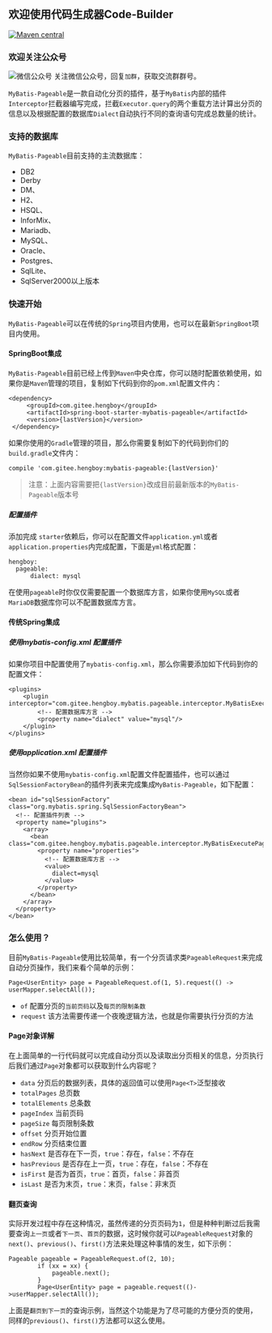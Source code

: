 ## 欢迎使用代码生成器Code-Builder

[![Maven central](https://maven-badges.herokuapp.com/maven-central/com.gitee.hengboy/spring-boot-starter-mybatis-pageable/badge.svg)](https://maven-badges.herokuapp.com/maven-central/com.gitee.hengboy/spring-boot-starter-mybatis-pageable)

### 欢迎关注公众号

![微信公众号](http://resource.hengboy.com/image/qrcode.jpg)
关注微信公众号，回复`加群`，获取交流群群号。

`MyBatis-Pageable`是一款自动化分页的插件，基于`MyBatis`内部的插件`Interceptor`拦截器编写完成，拦截`Executor.query`的两个重载方法计算出分页的信息以及根据配置的数据库`Dialect`自动执行不同的查询语句完成总数量的统计。

### 支持的数据库
`MyBatis-Pageable`目前支持的主流数据库：
- DB2
- Derby
- DM、
- H2、
- HSQL、
- InforMix、
- Mariadb、
- MySQL、
- Oracle、
- Postgres、
- SqlLite、
- SqlServer2000以上版本

### 快速开始
`MyBatis-Pageable`可以在传统的`Spring`项目内使用，也可以在最新`SpringBoot`项目内使用。

#### SpringBoot集成
`MyBatis-Pageable`目前已经上传到`Maven`中央仓库，你可以随时配置依赖使用，如果你是`Maven`管理的项目，复制如下代码到你的`pom.xml`配置文件内：
```
<dependency>
     <groupId>com.gitee.hengboy</groupId>
     <artifactId>spring-boot-starter-mybatis-pageable</artifactId>
     <version>{lastVersion}</version>
 </dependency>
```
如果你使用的`Gradle`管理的项目，那么你需要复制如下的代码到你们的`build.gradle`文件内：
```
compile 'com.gitee.hengboy:mybatis-pageable:{lastVersion}'
```
> 注意：上面内容需要把`{lastVersion}`改成目前最新版本的`MyBatis-Pageable`版本号
##### 配置插件
添加完成	`starter`依赖后，你可以在配置文件`application.yml`或者`application.properties`内完成配置，下面是`yml`格式配置：
```
hengboy:
  pageable:
      dialect: mysql
```
在使用`pageable`时你仅仅需要配置一个数据库方言，如果你使用`MySQL`或者`MariaDB`数据库你可以不配置数据库方言。

#### 传统Spring集成
##### 使用mybatis-config.xml 配置插件
如果你项目中配置使用了`mybatis-config.xml`，那么你需要添加如下代码到你的配置文件：
```
<plugins>
    <plugin interceptor="com.gitee.hengboy.mybatis.pageable.interceptor.MyBatisExecutePageableInterceptor">
        <!-- 配置数据库方言 -->
        <property name="dialect" value="mysql"/>
	</plugin>
</plugins>
```

##### 使用application.xml 配置插件
当然你如果不使用`mybatis-config.xml`配置文件配置插件，也可以通过`SqlSessionFactoryBean`的插件列表来完成集成`MyBatis-Pageable`，如下配置：
```
<bean id="sqlSessionFactory" class="org.mybatis.spring.SqlSessionFactoryBean">
  <!-- 配置插件列表 -->
  <property name="plugins">
    <array>
      <bean class="com.gitee.hengboy.mybatis.pageable.interceptor.MyBatisExecutePageableInterceptor">
        <property name="properties">
          <!-- 配置数据库方言 -->
          <value>
            dialect=mysql
          </value>
        </property>
      </bean>
    </array>
  </property>
</bean>
```

### 怎么使用？
目前`MyBatis-Pageable`使用比较简单，有一个分页请求类`PageableRequest`来完成自动分页操作，我们来看个简单的示例：
```
Page<UserEntity> page = PageableRequest.of(1, 5).request(() -> userMapper.selectAll());
```

- `of`  配置分页的`当前页码`以及`每页的限制条数`
- `request` 该方法需要传递一个夜晚逻辑方法，也就是你需要执行分页的方法

#### Page对象详解
在上面简单的一行代码就可以完成自动分页以及读取出分页相关的信息，分页执行后我们通过`Page`对象都可以获取到什么内容呢？
- `data` 分页后的数据列表，具体的返回值可以使用`Page<T>`泛型接收
- `totalPages` 总页数
- `totalElements` 总条数
- `pageIndex` 当前页码
- `pageSize` 每页限制条数
- `offset` 分页开始位置
- `endRow` 分页结束位置
- `hasNext` 是否存在下一页，`true`：存在，`false`：不存在
- `hasPrevious` 是否存在上一页，`true`：存在，`false`：不存在
- `isFirst` 是否为首页，`true`：首页，`false`：非首页
- `isLast` 是否为末页，`true`：末页，`false`：非末页

#### 翻页查询
实际开发过程中存在这种情况，虽然传递的分页页码为`1`，但是种种判断过后我需要查询`上一页`或者`下一页`、`首页`的数据，这时候你就可以`PageableRequest`对象的`next()`、`previous()`、`first()`方法来处理这种事情的发生，如下示例：
```
Pageable pageable = PageableRequest.of(2, 10);
        if (xx = xx) {
            pageable.next();
        }
        Page<UserEntity> page = pageable.request(()->userMapper.selectAll());
```
上面是`翻页到下一页`的查询示例，当然这个功能是为了尽可能的方便分页的使用，同样的`previous()`、`first()`方法都可以这么使用。

